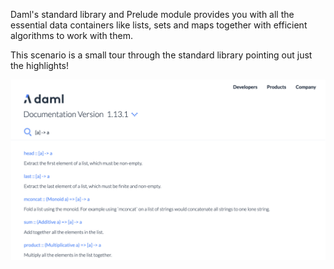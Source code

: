 Daml's standard library and Prelude module provides you with all the essential data containers like
lists, sets and maps together with efficient algorithms to work with them.

This scenario is a small tour through the standard library pointing out just the highlights!

![stdlib_search](assets/stdlib_search.png)
